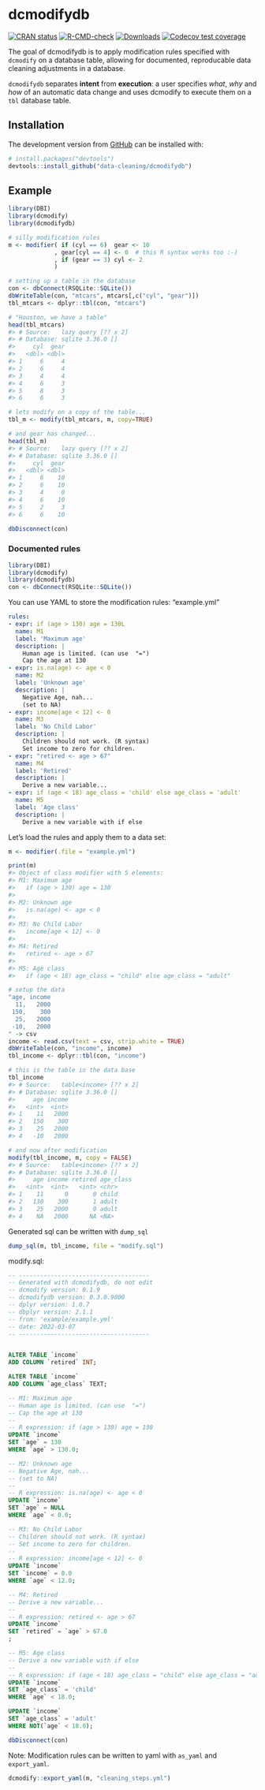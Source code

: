 
<!-- README.md is generated from README.Rmd. Please edit that file -->

# dcmodifydb

<!-- badges: start -->

[![CRAN
status](https://www.r-pkg.org/badges/version/dcmodifydb)](https://CRAN.R-project.org/package=dcmodifydb)
[![R-CMD-check](https://github.com/data-cleaning/dcmodifydb/workflows/R-CMD-check/badge.svg)](https://github.com/data-cleaning/dcmodifydb/actions)
[![Downloads](https://cranlogs.r-pkg.org/badges/dcmodifydb)](https://cran.r-project.org/package=dcmodifydb)
[![Codecov test
coverage](https://codecov.io/gh/data-cleaning/dcmodifydb/branch/main/graph/badge.svg)](https://codecov.io/gh/data-cleaning/dcmodifydb?branch=main)
<!-- badges: end -->

The goal of dcmodifydb is to apply modification rules specified with
`dcmodify` on a database table, allowing for documented, reproducable
data cleaning adjustments in a database.

`dcmodifydb` separates **intent** from **execution**: a user specifies
*what*, *why* and *how* of an automatic data change and uses dcmodify to
execute them on a `tbl` database table.

## Installation

<!-- You can install the released version of dcmodifydb from [CRAN](https://CRAN.R-project.org) with: -->
<!-- ``` r -->
<!-- install.packages("dcmodifydb") -->
<!-- ``` -->

The development version from [GitHub](https://github.com/) can be
installed with:

``` r
# install.packages("devtools")
devtools::install_github("data-cleaning/dcmodifydb")
```

## Example

``` r
library(DBI)
library(dcmodify)
library(dcmodifydb)

# silly modification rules
m <- modifier( if (cyl == 6)  gear <- 10
             , gear[cyl == 4] <- 0  # this R syntax works too :-)
             , if (gear == 3) cyl <- 2
             )

# setting up a table in the database
con <- dbConnect(RSQLite::SQLite())
dbWriteTable(con, "mtcars", mtcars[,c("cyl", "gear")])
tbl_mtcars <- dplyr::tbl(con, "mtcars")

# "Houston, we have a table"
head(tbl_mtcars)
#> # Source:   lazy query [?? x 2]
#> # Database: sqlite 3.36.0 []
#>     cyl  gear
#>   <dbl> <dbl>
#> 1     6     4
#> 2     6     4
#> 3     4     4
#> 4     6     3
#> 5     8     3
#> 6     6     3

# lets modify on a copy of the table...
tbl_m <- modify(tbl_mtcars, m, copy=TRUE)

# and gear has changed...
head(tbl_m)
#> # Source:   lazy query [?? x 2]
#> # Database: sqlite 3.36.0 []
#>     cyl  gear
#>   <dbl> <dbl>
#> 1     6    10
#> 2     6    10
#> 3     4     0
#> 4     6    10
#> 5     2     3
#> 6     6    10

dbDisconnect(con)
```

### Documented rules

``` r
library(DBI)
library(dcmodify)
library(dcmodifydb)
con <- dbConnect(RSQLite::SQLite())
```

You can use YAML to store the modification rules: “example.yml”

``` yaml
rules:
- expr: if (age > 130) age = 130L
  name: M1
  label: 'Maximum age'
  description: |
    Human age is limited. (can use  "=")
    Cap the age at 130
- expr: is.na(age) <- age < 0
  name: M2
  label: 'Unknown age'
  description: |
    Negative Age, nah...
    (set to NA)
- expr: income[age < 12] <- 0
  name: M3
  label: 'No Child Labor'
  description: |
    Children should not work. (R syntax)
    Set income to zero for children.
- expr: "retired <- age > 67"
  name: M4
  label: 'Retired'
  description: |
    Derive a new variable...
- expr: if (age < 18) age_class = 'child' else age_class = 'adult'
  name: M5
  label: 'Age class'
  description: |
    Derive a new variable with if else
```

Let’s load the rules and apply them to a data set:

``` r
m <- modifier(.file = "example.yml")
```

``` r
print(m)
#> Object of class modifier with 5 elements:
#> M1: Maximum age
#>   if (age > 130) age = 130
#> 
#> M2: Unknown age
#>   is.na(age) <- age < 0
#> 
#> M3: No Child Labor
#>   income[age < 12] <- 0
#> 
#> M4: Retired
#>   retired <- age > 67
#> 
#> M5: Age class
#>   if (age < 18) age_class = "child" else age_class = "adult"
```

``` r
# setup the data
"age, income
  11,   2000
 150,    300
  25,   2000
 -10,   2000
" -> csv
income <- read.csv(text = csv, strip.white = TRUE)
dbWriteTable(con, "income", income)
tbl_income <- dplyr::tbl(con, "income")

# this is the table in the data base
tbl_income
#> # Source:   table<income> [?? x 2]
#> # Database: sqlite 3.36.0 []
#>     age income
#>   <int>  <int>
#> 1    11   2000
#> 2   150    300
#> 3    25   2000
#> 4   -10   2000

# and now after modification
modify(tbl_income, m, copy = FALSE) 
#> # Source:   table<income> [?? x 2]
#> # Database: sqlite 3.36.0 []
#>     age income retired age_class
#>   <int>  <int>   <int> <chr>    
#> 1    11      0       0 child    
#> 2   130    300       1 adult    
#> 3    25   2000       0 adult    
#> 4    NA   2000      NA <NA>
```

Generated sql can be written with `dump_sql`

``` r
dump_sql(m, tbl_income, file = "modify.sql")
```

modify.sql:

``` sql
-- -------------------------------------
-- Generated with dcmodifydb, do not edit
-- dcmodify version: 0.1.9
-- dcmodifydb version: 0.3.0.9000
-- dplyr version: 1.0.7
-- dbplyr version: 2.1.1
-- from: 'example/example.yml'
-- date: 2022-03-07
-- -------------------------------------


ALTER TABLE `income`
ADD COLUMN `retired` INT;

ALTER TABLE `income`
ADD COLUMN `age_class` TEXT;

-- M1: Maximum age
-- Human age is limited. (can use  "=")
-- Cap the age at 130
-- 
-- R expression: if (age > 130) age = 130
UPDATE `income`
SET `age` = 130
WHERE `age` > 130.0;

-- M2: Unknown age
-- Negative Age, nah...
-- (set to NA)
-- 
-- R expression: is.na(age) <- age < 0
UPDATE `income`
SET `age` = NULL
WHERE `age` < 0.0;

-- M3: No Child Labor
-- Children should not work. (R syntax)
-- Set income to zero for children.
-- 
-- R expression: income[age < 12] <- 0
UPDATE `income`
SET `income` = 0.0
WHERE `age` < 12.0;

-- M4: Retired
-- Derive a new variable...
-- 
-- R expression: retired <- age > 67
UPDATE `income`
SET `retired` = `age` > 67.0
;

-- M5: Age class
-- Derive a new variable with if else
-- 
-- R expression: if (age < 18) age_class = "child" else age_class = "adult"
UPDATE `income`
SET `age_class` = 'child'
WHERE `age` < 18.0;

UPDATE `income`
SET `age_class` = 'adult'
WHERE NOT(`age` < 18.0);
```

``` r
dbDisconnect(con)
```

Note: Modification rules can be written to yaml with `as_yaml` and
`export_yaml`.

``` r
dcmodify::export_yaml(m, "cleaning_steps.yml")
```
